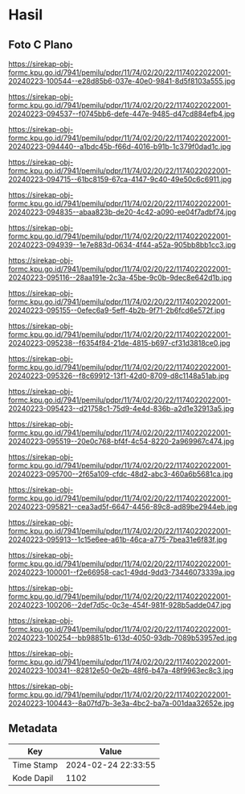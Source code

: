 # Hasil

## Foto C Plano

https://sirekap-obj-formc.kpu.go.id/7941/pemilu/pdpr/11/74/02/20/22/1174022022001-20240223-100544--e28d85b6-037e-40e0-9841-8d5f8103a555.jpg

https://sirekap-obj-formc.kpu.go.id/7941/pemilu/pdpr/11/74/02/20/22/1174022022001-20240223-094537--f0745bb6-defe-447e-9485-d47cd884efb4.jpg

https://sirekap-obj-formc.kpu.go.id/7941/pemilu/pdpr/11/74/02/20/22/1174022022001-20240223-094440--a1bdc45b-f66d-4016-b91b-1c379f0dad1c.jpg

https://sirekap-obj-formc.kpu.go.id/7941/pemilu/pdpr/11/74/02/20/22/1174022022001-20240223-094715--61bc8159-67ca-4147-9c40-49e50c6c6911.jpg

https://sirekap-obj-formc.kpu.go.id/7941/pemilu/pdpr/11/74/02/20/22/1174022022001-20240223-094835--abaa823b-de20-4c42-a090-ee04f7adbf74.jpg

https://sirekap-obj-formc.kpu.go.id/7941/pemilu/pdpr/11/74/02/20/22/1174022022001-20240223-094939--1e7e883d-0634-4f44-a52a-905bb8bb1cc3.jpg

https://sirekap-obj-formc.kpu.go.id/7941/pemilu/pdpr/11/74/02/20/22/1174022022001-20240223-095116--28aa191e-2c3a-45be-9c0b-9dec8e642d1b.jpg

https://sirekap-obj-formc.kpu.go.id/7941/pemilu/pdpr/11/74/02/20/22/1174022022001-20240223-095155--0efec6a9-5eff-4b2b-9f71-2b6fcd6e572f.jpg

https://sirekap-obj-formc.kpu.go.id/7941/pemilu/pdpr/11/74/02/20/22/1174022022001-20240223-095238--f6354f84-21de-4815-b697-cf31d3818ce0.jpg

https://sirekap-obj-formc.kpu.go.id/7941/pemilu/pdpr/11/74/02/20/22/1174022022001-20240223-095326--f8c69912-13f1-42d0-8709-d8c1148a51ab.jpg

https://sirekap-obj-formc.kpu.go.id/7941/pemilu/pdpr/11/74/02/20/22/1174022022001-20240223-095423--d21758c1-75d9-4e4d-836b-a2d1e32913a5.jpg

https://sirekap-obj-formc.kpu.go.id/7941/pemilu/pdpr/11/74/02/20/22/1174022022001-20240223-095519--20e0c768-bf4f-4c54-8220-2a969967c474.jpg

https://sirekap-obj-formc.kpu.go.id/7941/pemilu/pdpr/11/74/02/20/22/1174022022001-20240223-095700--2f65a109-cfdc-48d2-abc3-460a6b5681ca.jpg

https://sirekap-obj-formc.kpu.go.id/7941/pemilu/pdpr/11/74/02/20/22/1174022022001-20240223-095821--cea3ad5f-6647-4456-89c8-ad89be2944eb.jpg

https://sirekap-obj-formc.kpu.go.id/7941/pemilu/pdpr/11/74/02/20/22/1174022022001-20240223-095913--1c15e6ee-a61b-46ca-a775-7bea31e6f83f.jpg

https://sirekap-obj-formc.kpu.go.id/7941/pemilu/pdpr/11/74/02/20/22/1174022022001-20240223-100001--f2e66958-cac1-49dd-9dd3-73446073339a.jpg

https://sirekap-obj-formc.kpu.go.id/7941/pemilu/pdpr/11/74/02/20/22/1174022022001-20240223-100206--2def7d5c-0c3e-454f-981f-928b5adde047.jpg

https://sirekap-obj-formc.kpu.go.id/7941/pemilu/pdpr/11/74/02/20/22/1174022022001-20240223-100254--bb98851b-613d-4050-93db-7089b53957ed.jpg

https://sirekap-obj-formc.kpu.go.id/7941/pemilu/pdpr/11/74/02/20/22/1174022022001-20240223-100341--82812e50-0e2b-48f6-b47a-48f9963ec8c3.jpg

https://sirekap-obj-formc.kpu.go.id/7941/pemilu/pdpr/11/74/02/20/22/1174022022001-20240223-100443--8a07fd7b-3e3a-4bc2-ba7a-001daa32652e.jpg


## Metadata

| Key        | Value               |
| ---------- | ------------------- |
| Time Stamp | 2024-02-24 22:33:55 |
| Kode Dapil | 1102                |



